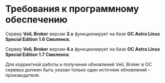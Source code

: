 # Требования к программному обеспечению

Сервер **VeiL Broker** версии **3.х** функционирует на базе **ОС Astra Linux Special Edition 1.6 Смоленск**. 

Сервер **VeiL Broker** версии **4.х** функционирует на базе **ОС Astra Linux Special Edition 1.7 Смоленск**. 

Для корректной работы и получения обновлений VeiL Broker в ОС сервера должен 
быть указан только один источник обновлений – производителя.